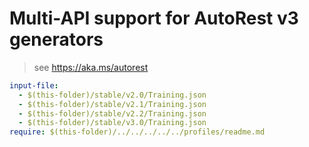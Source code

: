 # Multi-API support for AutoRest v3 generators

> see https://aka.ms/autorest

``` yaml $(enable-multi-api)
input-file:
  - $(this-folder)/stable/v2.0/Training.json
  - $(this-folder)/stable/v2.1/Training.json
  - $(this-folder)/stable/v2.2/Training.json
  - $(this-folder)/stable/v3.0/Training.json
require: $(this-folder)/../../../../../profiles/readme.md
```
